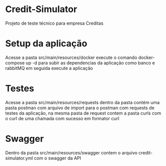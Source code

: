 # Credit-Simulator
Projeto de teste técnico para empresa Creditas


# Setup da aplicação
Acesse a pasta src/main/resources/docker execute o comando docker-compose up -d para subir as dependencias da aplicação como banco e rabbitMQ em seguida execute a aplicação

# Testes
Acesse a pasta src/main/resources/requests dentro da pasta contém uma pasta postman com arquivo de import para o postman com requests de testes da aplicação, na mesma pasta de request contem a pasta curls com o curl de uma chamada com sucesso em formator curl

# Swagger
Dentro da pasta src/main/resources/swagger contem o arquivo credit-simulator.yml com o swagger da API